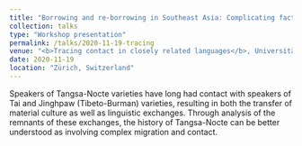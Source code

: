 ```yaml
---
title: "Borrowing and re-borrowing in Southeast Asia: Complicating factors in historical reconstruction"
collection: talks
type: "Workshop presentation"
permalink: /talks/2020-11-19-tracing
venue: "<b>Tracing contact in closely related languages</b>, Universität Zürich"
date: 2020-11-19
location: "Zürich, Switzerland"
---
```


Speakers of Tangsa-Nocte varieties have long had contact with speakers of Tai and
Jinghpaw (Tibeto-Burman) varieties, resulting in both the transfer of material culture as well
as linguistic exchanges. Through analysis of the remnants of these exchanges, the history of
Tangsa-Nocte can be better understood as involving complex migration and contact.
